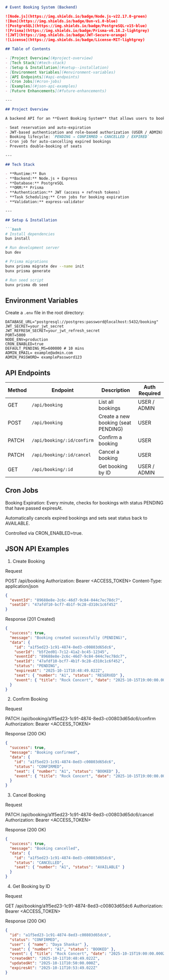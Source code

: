 ```markdown
# Event Booking System (Backend)

![Node.js](https://img.shields.io/badge/Node.js-v22.17.0-green)
![Bun](https://img.shields.io/badge/Bun-v1.0-blue)
![PostgreSQL](https://img.shields.io/badge/PostgreSQL-v15-blue)
![Prisma](https://img.shields.io/badge/Prisma-v6.16.2-lightgrey)
![JWT](https://img.shields.io/badge/JWT-Secure-orange)
![License](https://img.shields.io/badge/License-MIT-lightgrey)

## Table of Contents

- [Project Overview](#project-overview)
- [Tech Stack](#tech-stack)
- [Setup & Installation](#setup--installation)
- [Environment Variables](#environment-variables)
- [API Endpoints](#api-endpoints)
- [Cron Jobs](#cron-jobs)
- [Examples](#json-api-examples)
- [Future Enhancements](#future-enhancements)

---

## Project Overview

A backend API for an **Event Booking System** that allows users to book seats for events. Features include:

- Seat reservation and auto-expiration
- JWT-based authentication and role-based authorization (USER / ADMIN)
- Booking lifecycle: `PENDING → CONFIRMED → CANCELLED / EXPIRED`
- Cron job for auto-cancelling expired bookings
- Prevents double-booking of seats

---

## Tech Stack

- **Runtime:** Bun
- **Backend:** Node.js + Express
- **Database:** PostgreSQL
- **ORM:** Prisma
- **Authentication:** JWT (access + refresh tokens)
- **Task Scheduling:** Cron jobs for booking expiration
- **Validation:** express-validator

---

## Setup & Installation

```bash
# Install dependencies
bun install

# Run development server
bun dev

# Prisma migrations
bunx prisma migrate dev --name init
bunx prisma generate

# Run seed script
bunx prisma db seed
```

## Environment Variables

Create a `.env` file in the root directory:

```env
DATABASE_URL="postgresql://postgres:password@localhost:5432/booking"
JWT_SECRET=your_jwt_secret
JWT_REFRESH_SECRET=your_jwt_refresh_secret
PORT=5000
NODE_ENV=production
CRON_ENABLED=true
DEFAULT_PENDING_MS=600000 # 10 mins
ADMIN_EMAIL= example@admin.com
ADMIN_PASSWORD= examplePassword123
```

## API Endpoints

| Method | Endpoint                   | Description                         | Auth Required |
| ------ | -------------------------- | ----------------------------------- | ------------- |
| GET    | `/api/booking`             | List all bookings                   | USER / ADMIN  |
| POST   | `/api/booking`             | Create a new booking (seat PENDING) | USER          |
| PATCH  | `/api/booking/:id/confirm` | Confirm a booking                   | USER          |
| PATCH  | `/api/booking/:id/cancel`  | Cancel a booking                    | USER          |
| GET    | `/api/booking/:id`         | Get booking by ID                   | USER / ADMIN  |


## Cron Jobs

Booking Expiration: Every minute, checks for bookings with status PENDING that have passed expiresAt.

Automatically cancels expired bookings and sets seat status back to AVAILABLE.

Controlled via CRON_ENABLED=true.

## JSON API Examples

1. Create Booking

Request

POST /api/booking
Authorization: Bearer <ACCESS_TOKEN>
Content-Type: application/json

```json
{
  "eventId": "89688e8e-2c6c-46d7-9c84-044c7ec78dc7",
  "seatId": "47afdf10-bcf7-4b1f-9c28-d310c1c6f452"
}
```

Response (201 Created)

```json
{
  "success": true,
  "message": "Booking created successfully (PENDING)",
  "data": {
    "id": "a1f5ed23-1c91-4874-8ed3-c00803d65dc6",
    "userId": "b5f2ed01-7c12-41a2-bc45-12345",
    "eventId": "89688e8e-2c6c-46d7-9c84-044c7ec78dc7",
    "seatId": "47afdf10-bcf7-4b1f-9c28-d310c1c6f452",
    "status": "PENDING",
    "expiresAt": "2025-10-11T10:48:49.022Z",
    "seat": { "number": "A1", "status": "RESERVED" },
    "event": { "title": "Rock Concert", "date": "2025-10-15T19:00:00.000Z" }
  }
}
```

2. Confirm Booking

Request

PATCH /api/booking/a1f5ed23-1c91-4874-8ed3-c00803d65dc6/confirm
Authorization: Bearer <ACCESS_TOKEN>

Response (200 OK)

```json
{
  "success": true,
  "message": "Booking confirmed",
  "data": {
    "id": "a1f5ed23-1c91-4874-8ed3-c00803d65dc6",
    "status": "CONFIRMED",
    "seat": { "number": "A1", "status": "BOOKED" },
    "event": { "title": "Rock Concert", "date": "2025-10-15T19:00:00.000Z" }
  }
}
```

3. Cancel Booking

Request

PATCH /api/booking/a1f5ed23-1c91-4874-8ed3-c00803d65dc6/cancel
Authorization: Bearer <ACCESS_TOKEN>

Response (200 OK)

```json
{
  "success": true,
  "message": "Booking cancelled",
  "data": {
    "id": "a1f5ed23-1c91-4874-8ed3-c00803d65dc6",
    "status": "CANCELLED",
    "seat": { "number": "A1", "status": "AVAILABLE" }
  }
}
```

4. Get Booking by ID

Request

GET /api/booking/a1f5ed23-1c91-4874-8ed3-c00803d65dc6
Authorization: Bearer <ACCESS_TOKEN>

Response (200 OK)

```json
{
  "id": "a1f5ed23-1c91-4874-8ed3-c00803d65dc6",
  "status": "CONFIRMED",
  "user": { "name": "Daya Shankar" },
  "seat": { "number": "A1", "status": "BOOKED" },
  "event": { "title": "Rock Concert", "date": "2025-10-15T19:00:00.000Z" },
  "createdAt": "2025-10-11T10:48:49.022Z",
  "updatedAt": "2025-10-11T10:50:00.000Z",
  "expiresAt": "2025-10-11T10:53:49.022Z"
}
```
```